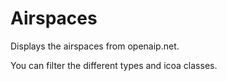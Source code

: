 # Airspaces

Displays the airspaces from openaip.net.  

You can filter the different types and icoa classes.  